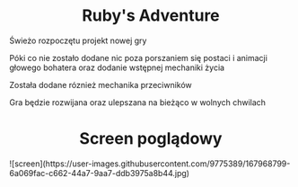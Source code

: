 <h1 align="center">Ruby's Adventure</h1>

Świeżo rozpoczętu projekt nowej gry

Póki co nie zostało dodane nic poza porszaniem się postaci i animacji głowego bohatera oraz dodanie wstępnej mechaniki życia

Została dodane róznież mechanika przeciwników

Gra będzie rozwijana oraz ulepszana na bieżąco w wolnych chwilach

<h1 align="center">Screen poglądowy</h1>![screen](https://user-images.githubusercontent.com/9775389/167968799-6a069fac-c662-44a7-9aa7-ddb3975a8b44.jpg)
